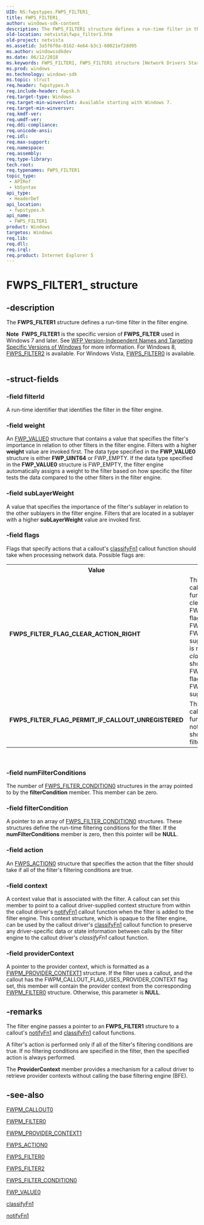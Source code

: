 ```yaml
---
UID: NS:fwpstypes.FWPS_FILTER1_
title: FWPS_FILTER1_
author: windows-sdk-content
description: The FWPS_FILTER1 structure defines a run-time filter in the filter engine.Note  FWPS_FILTER1 is the specific version of FWPS_FILTER used in Windows 7 and later.
old-location: netvista\fwps_filter1.htm
old-project: netvista
ms.assetid: 3a5f6f0a-0162-4e64-b3c1-60021ef2dd95
ms.author: windowssdkdev
ms.date: 06/12/2018
ms.keywords: FWPS_FILTER1, FWPS_FILTER1 structure [Network Drivers Starting with Windows Vista], FWPS_FILTER1_, FWPS_FILTER_FLAG_CLEAR_ACTION_RIGHT, FWPS_FILTER_FLAG_PERMIT_IF_CALLOUT_UNREGISTERED, fwpstypes/FWPS_FILTER1, netvista.fwps_filter1, wfp_ref_3_struct_3_fwps_F-O_4091c3ca-8d86-4a94-a138-01a6ce09cca8.xml
ms.prod: windows
ms.technology: windows-sdk
ms.topic: struct
req.header: fwpstypes.h
req.include-header: Fwpsk.h
req.target-type: Windows
req.target-min-winverclnt: Available starting with Windows 7.
req.target-min-winversvr: 
req.kmdf-ver: 
req.umdf-ver: 
req.ddi-compliance: 
req.unicode-ansi: 
req.idl: 
req.max-support: 
req.namespace: 
req.assembly: 
req.type-library: 
tech.root: 
req.typenames: FWPS_FILTER1
topic_type:
 - APIRef
 - kbSyntax
api_type:
 - HeaderDef
api_location:
 - fwpstypes.h
api_name:
 - FWPS_FILTER1
product: Windows
targetos: Windows
req.lib: 
req.dll: 
req.irql: 
req.product: Internet Explorer 5
---
```


# FWPS_FILTER1_ structure


## -description


The <b>FWPS_FILTER1</b> structure defines a run-time filter in the filter engine.
<div class="alert"><b>Note</b>  <b>FWPS_FILTER1</b> is the specific version of <b>FWPS_FILTER</b> used in Windows 7 and later. See <a href="https://msdn.microsoft.com/FBDF53E5-F7DE-4DEB-AC18-6D2BB59FE670">WFP Version-Independent Names and Targeting Specific Versions of Windows</a> for more information. For Windows 8, <a href="https://msdn.microsoft.com/library/windows/hardware/hh439768">FWPS_FILTER2</a> is available. For Windows Vista, <a href="https://msdn.microsoft.com/library/windows/hardware/ff552387">FWPS_FILTER0</a> is available.</div><div> </div>

## -struct-fields




### -field filterId

A run-time identifier that identifies the filter in the filter engine.


### -field weight

An 
     <a href="https://msdn.microsoft.com/library/windows/hardware/ff552450">FWP_VALUE0</a> structure that contains a value that
     specifies the filter's importance in relation to other filters in the filter engine. Filters with a
     higher 
     <b>weight</b> value are invoked first. The data type specified in the 
     <b>FWP_VALUE0</b> structure is either <b>FWP_UINT64</b> or
     FWP_EMPTY. If the data type specified in the 
     <b>FWP_VALUE0</b> structure is FWP_EMPTY, the filter
     engine automatically assigns a weight to the filter based on how specific the filter tests the data
     compared to the other filters in the filter engine.


### -field subLayerWeight

A value that specifies the importance of the filter's sublayer in relation to the other sublayers
     in the filter engine. Filters that are located in a sublayer with a higher 
     <b>subLayerWeight</b> value are invoked first.


### -field flags

Flags that specify actions that a callout's 
     <a href="https://msdn.microsoft.com/128fd929-6e83-46a0-9475-e459ede58f30">classifyFn1</a> callout function should take when
     processing network data. Possible flags are:
     

<table>
<tr>
<th>Value</th>
<th>Meaning</th>
</tr>
<tr>
<td width="40%"><a id="FWPS_FILTER_FLAG_CLEAR_ACTION_RIGHT"></a><a id="fwps_filter_flag_clear_action_right"></a><dl>
<dt><b>FWPS_FILTER_FLAG_CLEAR_ACTION_RIGHT</b></dt>
</dl>
</td>
<td width="60%">
This flag indicates to a callout's 
       <a href="https://msdn.microsoft.com/128fd929-6e83-46a0-9475-e459ede58f30">classifyFn1</a> callout function that it should
       always clear the FWPS_RIGHT_ACTION_WRITE flag when it returns either FWP_ACTION_BLOCK or
       FWP_ACTION_PERMIT for the suggested action. If this flag is not set, a callout's 
       <i>classifyFn1</i> callout function should only
       clear the FWPS_RIGHT_ACTION_WRITE flag when it returns FWP_ACTION_BLOCK for the suggested
       action.

</td>
</tr>
<tr>
<td width="40%"><a id="FWPS_FILTER_FLAG_PERMIT_IF_CALLOUT_UNREGISTERED"></a><a id="fwps_filter_flag_permit_if_callout_unregistered"></a><dl>
<dt><b>FWPS_FILTER_FLAG_PERMIT_IF_CALLOUT_UNREGISTERED</b></dt>
</dl>
</td>
<td width="60%">
This flag indicates to a callout's 
       <a href="https://msdn.microsoft.com/128fd929-6e83-46a0-9475-e459ede58f30">classifyFn1</a> callout function that if the
       callout is not registered, the callout should be treated as a permit filter.

</td>
</tr>
</table>
 


### -field numFilterConditions

The number of 
     <a href="https://msdn.microsoft.com/library/windows/hardware/ff552391">FWPS_FILTER_CONDITION0</a> structures in
     the array pointed to by the 
     <b>filterCondition</b> member. This member can be zero.


### -field filterCondition

A pointer to an array of 
     <a href="https://msdn.microsoft.com/library/windows/hardware/ff552391">FWPS_FILTER_CONDITION0</a> structures.
     These structures define the run-time filtering conditions for the filter. If the 
     <b>numFilterConditions</b> member is zero, then this pointer will be <b>NULL</b>.


### -field action

An 
     <a href="https://msdn.microsoft.com/library/windows/hardware/ff551215">FWPS_ACTION0</a> structure that specifies the
     action that the filter should take if all of the filter's filtering conditions are true.


### -field context

A context value that is associated with the filter. A callout can set this member to point to a
     callout driver-supplied context structure from within the callout driver's 
     <a href="https://msdn.microsoft.com/3f377049-cc5f-427d-9b09-5e49e4b305c5">notifyFn1</a> callout function when the filter is
     added to the filter engine. This context structure, which is opaque to the filter engine, can be used by
     the callout driver's 
     <a href="https://msdn.microsoft.com/128fd929-6e83-46a0-9475-e459ede58f30">classifyFn1</a> callout function to preserve any
     driver-specific data or state information between calls by the filter engine to the callout driver's 
     <i>classifyFn1</i> callout function.


### -field providerContext

A pointer to the provider context, which is formatted as a <a href="https://msdn.microsoft.com/34727579-9baf-4d50-b973-e864ddf651b0">FWPM_PROVIDER_CONTEXT1</a> structure. If the filter uses a callout, and the callout has the FWPM_CALLOUT_FLAG_USES_PROVIDER_CONTEXT flag set, this member will contain the provider context from the corresponding <a href="https://msdn.microsoft.com/e1925824-01c2-426a-a8f0-4d5882812a9e">FWPM_FILTER0</a> structure. Otherwise, this parameter is
     <b>NULL</b>. 
     


## -remarks



The filter engine passes a pointer to an <b>FWPS_FILTER1</b> structure to a callout's 
    <a href="https://msdn.microsoft.com/3f377049-cc5f-427d-9b09-5e49e4b305c5">notifyFn1</a> and 
    <a href="https://msdn.microsoft.com/128fd929-6e83-46a0-9475-e459ede58f30">classifyFn1</a> callout functions.

A filter's action is performed only if all of the filter's filtering conditions are true. If no
    filtering conditions are specified in the filter, then the specified action is always performed.

The 
    <b>ProviderContext</b> member provides a mechanism for a callout driver to retrieve provider contexts
    without calling the base filtering engine (BFE).




## -see-also




<a href="https://msdn.microsoft.com/library/windows/hardware/ff550076">FWPM_CALLOUT0</a>



<a href="https://msdn.microsoft.com/e1925824-01c2-426a-a8f0-4d5882812a9e">FWPM_FILTER0</a>



<a href="https://msdn.microsoft.com/34727579-9baf-4d50-b973-e864ddf651b0">FWPM_PROVIDER_CONTEXT1</a>



<a href="https://msdn.microsoft.com/library/windows/hardware/ff551215">FWPS_ACTION0</a>



<a href="https://msdn.microsoft.com/library/windows/hardware/ff552387">FWPS_FILTER0</a>



<a href="https://msdn.microsoft.com/library/windows/hardware/hh439768">FWPS_FILTER2</a>



<a href="https://msdn.microsoft.com/library/windows/hardware/ff552391">FWPS_FILTER_CONDITION0</a>



<a href="https://msdn.microsoft.com/library/windows/hardware/ff552450">FWP_VALUE0</a>



<a href="https://msdn.microsoft.com/128fd929-6e83-46a0-9475-e459ede58f30">classifyFn1</a>



<a href="https://msdn.microsoft.com/3f377049-cc5f-427d-9b09-5e49e4b305c5">notifyFn1</a>
 

 

